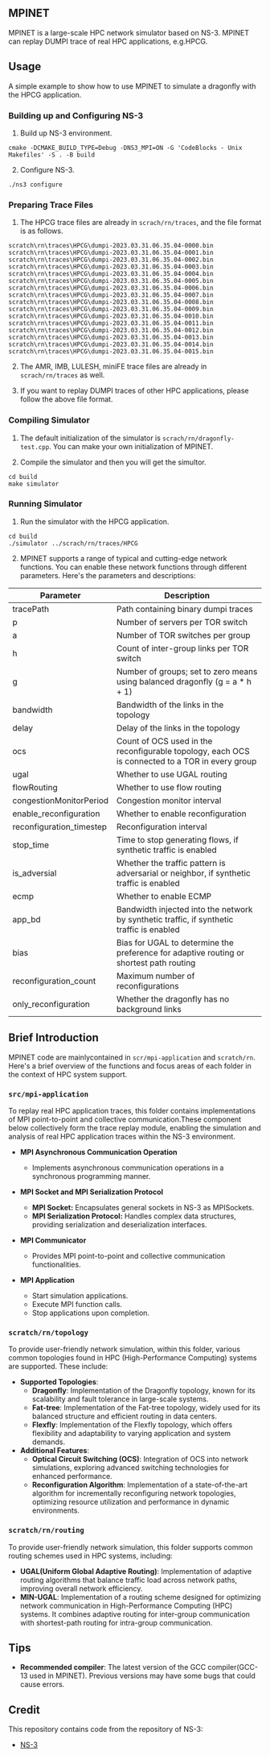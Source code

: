 ## MPINET
MPINET is a large-scale HPC network simulator based on NS-3. MPINET can replay DUMPI trace of real HPC applications, e.g.HPCG.

## Usage
A simple example to show how to  use MPINET to simulate a dragonfly with the HPCG application.
### Building up and Configuring NS-3
1. Build up NS-3 environment.
``` shell
cmake -DCMAKE_BUILD_TYPE=Debug -DNS3_MPI=ON -G 'CodeBlocks - Unix Makefiles' -S . -B build
```

2. Configure NS-3.
``` shell
./ns3 configure
```

### Preparing Trace Files
1. The HPCG trace files are already in `scrach/rn/traces`, and the file format is as follows.
``` shell
scratch\rn\traces\HPCG\dumpi-2023.03.31.06.35.04-0000.bin
scratch\rn\traces\HPCG\dumpi-2023.03.31.06.35.04-0001.bin
scratch\rn\traces\HPCG\dumpi-2023.03.31.06.35.04-0002.bin
scratch\rn\traces\HPCG\dumpi-2023.03.31.06.35.04-0003.bin
scratch\rn\traces\HPCG\dumpi-2023.03.31.06.35.04-0004.bin
scratch\rn\traces\HPCG\dumpi-2023.03.31.06.35.04-0005.bin
scratch\rn\traces\HPCG\dumpi-2023.03.31.06.35.04-0006.bin
scratch\rn\traces\HPCG\dumpi-2023.03.31.06.35.04-0007.bin
scratch\rn\traces\HPCG\dumpi-2023.03.31.06.35.04-0008.bin
scratch\rn\traces\HPCG\dumpi-2023.03.31.06.35.04-0009.bin
scratch\rn\traces\HPCG\dumpi-2023.03.31.06.35.04-0010.bin
scratch\rn\traces\HPCG\dumpi-2023.03.31.06.35.04-0011.bin
scratch\rn\traces\HPCG\dumpi-2023.03.31.06.35.04-0012.bin
scratch\rn\traces\HPCG\dumpi-2023.03.31.06.35.04-0013.bin
scratch\rn\traces\HPCG\dumpi-2023.03.31.06.35.04-0014.bin
scratch\rn\traces\HPCG\dumpi-2023.03.31.06.35.04-0015.bin
```

2. The AMR, IMB, LULESH, miniFE trace files are already in `scrach/rn/traces` as well.

3. If you want to replay DUMPI traces of other HPC applications, please follow the above file format.

### Compiling Simulator
1. The default initialization of the simulator is `scrach/rn/dragonfly-test.cpp`. You can make your own initialization of MPINET.

2. Compile the simulator and then you will get the simultor.
``` shell
cd build
make simulator
```

### Running Simulator
1. Run the simulator with the HPCG application.
``` shell
cd build
./simulator ../scrach/rn/traces/HPCG
```

2. MPINET supports a range of typical and cutting-edge network functions. You can enable these network functions through different parameters.
Here's the parameters and descriptions:

| Parameter                  | Description                                                                                                    |
|----------------------------|----------------------------------------------------------------------------------------------------------------|
| tracePath                  | Path containing binary dumpi traces                                                                        |
| p                          | Number of servers per TOR switch                                     |
| a                          | Number of TOR switches per group                                     |
| h                          | Count of inter-group links per TOR switch                            |
| g                          | Number of groups; set to zero means using balanced dragonfly (g = a * h + 1) |
| bandwidth                  | Bandwidth of the links in the topology                                                                      |
| delay                      | Delay of the links in the topology                                                                          |
| ocs                        | Count of OCS used in the reconfigurable topology, each OCS is connected to a TOR in every group                |
| ugal                       | Whether to use UGAL routing                                                                                     |
| flowRouting                | Whether to use flow routing                                                                                     |
| congestionMonitorPeriod    | Congestion monitor interval                                                                    |
| enable_reconfiguration     | Whether to enable reconfiguration                                                                               |
| reconfiguration_timestep   | Reconfiguration interval                                                                      |
| stop_time                  | Time to stop generating flows, if synthetic traffic is enabled                                                                                  |
| is_adversial               | Whether the traffic pattern is adversarial or neighbor, if synthetic traffic is enabled                                                                                |
| ecmp                       | Whether to enable ECMP                                                                                                     |
| app_bd                     | Bandwidth injected into the network by synthetic traffic, if synthetic traffic is enabled                                                                                                |
| bias                       | Bias for UGAL to determine the preference for adaptive routing or shortest path routing                                                                                                   |
| reconfiguration_count      | Maximum number of reconfigurations                                                                                     |
| only_reconfiguration       | Whether the dragonfly has no background links                                                                                     |


## Brief Introduction
MPINET code are mainlycontained in `scr/mpi-application` and `scratch/rn`. Here's a brief overview of the functions and focus areas of each folder in the context of HPC system support.

### `src/mpi-application`
To replay real HPC application traces, this folder contains implementations of MPI point-to-point and collective communication.These component below collectively form the trace replay module, enabling the simulation and analysis of real HPC application traces within the NS-3 environment.

- **MPI Asynchronous Communication Operation**
   - Implements asynchronous communication operations in a synchronous programming manner.
   
- **MPI Socket and MPI Serialization Protocol**
   - **MPI Socket:** Encapsulates general sockets in NS-3 as MPISockets.
   - **MPI Serialization Protocol:** Handles complex data structures, providing serialization and deserialization interfaces.
   
- **MPI Communicator**
   - Provides MPI point-to-point and collective communication functionalities.
   
- **MPI Application**
    - Start simulation applications.
    - Execute MPI function calls.
    - Stop applications upon completion.

### `scratch/rn/topology`
To provide user-friendly network simulation, within this folder, various common topologies found in HPC (High-Performance Computing) systems are supported. These include:

- **Supported Topologies**:
  - **Dragonfly**: Implementation of the Dragonfly topology, known for its scalability and fault tolerance in large-scale systems.
  - **Fat-tree**: Implementation of the Fat-tree topology, widely used for its balanced structure and efficient routing in data centers.
  - **Flexfly**: Implementation of the Flexfly topology, which offers flexibility and adaptability to varying application and system demands.
- **Additional Features**:
  - **Optical Circuit Switching (OCS)**: Integration of OCS into network simulations, exploring advanced switching technologies for enhanced performance.
  - **Reconfiguration Algorithm**: Implementation of a state-of-the-art algorithm for incrementally reconfiguring network topologies, optimizing resource utilization and performance in dynamic environments.
### `scratch/rn/routing`
To provide user-friendly network simulation, this folder supports common routing schemes used in HPC systems, including:

- **UGAL(Uniform Global Adaptive Routing)**: Implementation of adaptive routing algorithms that balance traffic load across network paths, improving overall network efficiency.
- **MIN-UGAL**: Implementation of a routing scheme designed for optimizing network communication in High-Performance Computing (HPC) systems. It combines adaptive routing for inter-group communication with shortest-path routing for intra-group communication.

## Tips
- **Recommended compiler**: The latest version of the GCC compiler(GCC-13 used in MPINET). Previous versions may have some bugs that could cause errors.

## Credit
This repository contains code from the repository of NS-3:
* [NS-3](https://github.com/nsnam/ns-3-dev-git/tree/master)

